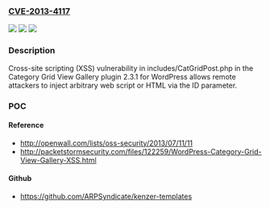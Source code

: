 ### [CVE-2013-4117](https://cve.mitre.org/cgi-bin/cvename.cgi?name=CVE-2013-4117)
![](https://img.shields.io/static/v1?label=Product&message=n%2Fa&color=blue)
![](https://img.shields.io/static/v1?label=Version&message=n%2Fa&color=blue)
![](https://img.shields.io/static/v1?label=Vulnerability&message=n%2Fa&color=brighgreen)

### Description

Cross-site scripting (XSS) vulnerability in includes/CatGridPost.php in the Category Grid View Gallery plugin 2.3.1 for WordPress allows remote attackers to inject arbitrary web script or HTML via the ID parameter.

### POC

#### Reference
- http://openwall.com/lists/oss-security/2013/07/11/11
- http://packetstormsecurity.com/files/122259/WordPress-Category-Grid-View-Gallery-XSS.html

#### Github
- https://github.com/ARPSyndicate/kenzer-templates

